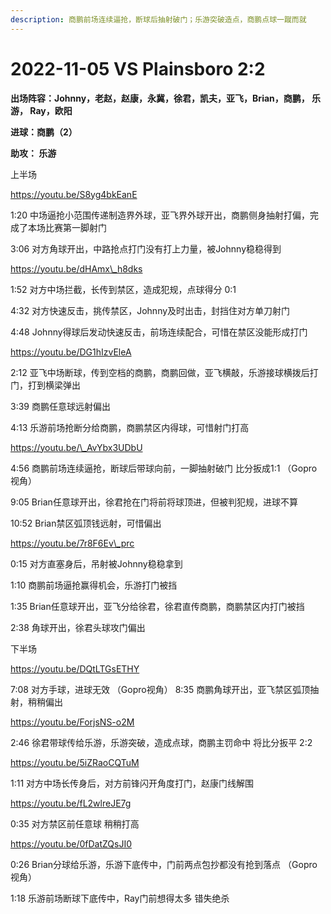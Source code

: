 ```yaml
---
description: 商鹏前场连续逼抢，断球后抽射破门；乐游突破造点，商鹏点球一蹴而就
---
```


# 2022-11-05 VS Plainsboro 2:2

**出场阵容：Johnny，老赵，赵康，永冀，徐君，凯夫，亚飞，Brian，商鹏， 乐游， Ray，欧阳**

**进球：商鹏（2）**&#x20;

**助攻： 乐游**

上半场

https://youtu.be/S8yg4bkEanE

1:20 中场逼抢小范围传递制造界外球，亚飞界外球开出，商鹏侧身抽射打偏，完成了本场比赛第一脚射门&#x20;

3:06 对方角球开出，中路抢点打门没有打上力量，被Johnny稳稳得到

https://youtu.be/dHAmx\_h8dks

1:52 对方中场拦截，长传到禁区，造成犯规，点球得分 0:1&#x20;

4:32 对方快速反击，挑传禁区，Johnny及时出击，封挡住对方单刀射门&#x20;

4:48 Johnny得球后发动快速反击，前场连续配合，可惜在禁区没能形成打门

https://youtu.be/DG1hIzvEleA

2:12 亚飞中场断球，传到空档的商鹏，商鹏回做，亚飞横敲，乐游接球横拨后打门，打到横梁弹出&#x20;

3:39 商鹏任意球远射偏出&#x20;

4:13 乐游前场抢断分给商鹏，商鹏禁区内得球，可惜射门打高

https://youtu.be/\_AvYbx3UDbU

4:56 商鹏前场连续逼抢，断球后带球向前，一脚抽射破门 比分扳成1:1 （Gopro视角）

9:05 Brian任意球开出，徐君抢在门将前将球顶进，但被判犯规，进球不算

10:52 Brian禁区弧顶钱远射，可惜偏出

https://youtu.be/7r8F6Ev\_prc

0:15 对方直塞身后，吊射被Johnny稳稳拿到&#x20;

1:10 商鹏前场逼抢赢得机会，乐游打门被挡&#x20;

1:35 Brian任意球开出，亚飞分给徐君，徐君直传商鹏，商鹏禁区内打门被挡&#x20;

2:38 角球开出，徐君头球攻门偏出

下半场

https://youtu.be/DQtLTGsETHY

7:08 对方手球，进球无效 （Gopro视角） 8:35 商鹏角球开出，亚飞禁区弧顶抽射，稍稍偏出

https://youtu.be/ForjsNS-o2M

2:46 徐君带球传给乐游，乐游突破，造成点球，商鹏主罚命中 将比分扳平 2:2

https://youtu.be/5iZRaoCQTuM

1:11 对方中场长传身后，对方前锋闪开角度打门，赵康门线解围

https://youtu.be/fL2wlreJE7g

0:35 对方禁区前任意球 稍稍打高

https://youtu.be/0fDatZQsJI0

0:26 Brian分球给乐游，乐游下底传中，门前两点包抄都没有抢到落点 （Gopro视角）&#x20;

1:18 乐游前场断球下底传中，Ray门前想得太多 错失绝杀
